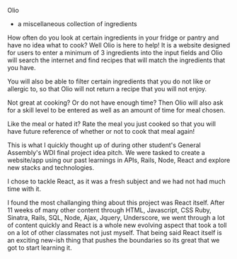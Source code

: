 Olio
- a miscellaneous collection of ingredients

How often do you look at certain ingredients in your fridge or pantry and have no idea what to cook? Well Olio is here to help!
It is a website designed for users to enter a minimum of 3 ingredients into the input fields and Olio will search the internet and find recipes that will match the ingredients that you have. 

You will also be able to filter certain ingredients that you do not like or allergic to, so that Olio will not return a recipe that you will not enjoy. 

Not great at cooking? Or do not have enough time? Then Olio will also ask for a skill level to be entered as well as an amount of time for meal chosen. 

Like the meal or hated it? Rate the meal you just cooked so that you will have future reference of whether or not to cook that meal again! 



This is what I quickly thought up of during other student's General Assembly's WDI final project idea pitch.  We were tasked to create a website/app using our past learnings in  APIs, Rails, Node, React and explore new stacks and technologies. 

I chose to tackle React, as it was a fresh subject and we had not had much time with it. 

I found the most challanging thing about this project was React itself. After 11 weeks of many other content through HTML, Javascript, CSS Ruby, Sinatra, Rails, SQL, Node, Ajax, Jquery, Underscore, we went through a lot of content quickly and React is a whole new evolving aspect that took a toll on a lot of other classmates not just myself. That being said React itself is an exciting new-ish thing that pushes the boundaries so its great that we got to start learning it. 

